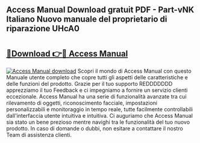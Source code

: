 ## Access Manual Download gratuit PDF - Part-vNK Italiano Nuovo manuale del proprietario di riparazione UHcA0

# <h2><a href="http://dfglf7n.blite.top/?on=Access+Manual">🔗Download 👉🔴 Access Manual</a></h2>

[![Access Manual download](https://i.imgur.com/lujVjoI.png)](http://dfglf7n.blite.top/?on=Access+Manual)
Scopri il mondo di Access Manual con questo Manuale utente completo che copre tutti gli aspetti delle caratteristiche e delle funzioni del prodotto. Grazie per il tuo supporto REDDDDDDD apprezziamo il tuo Feedback e ci impegniamo a fornire un servizio clienti eccezionale. Access Manual ha una serie di funzionalità avanzate tra cui rilevamento di oggetti, riconoscimento facciale, impostazioni personalizzabili e monitoraggio in tempo reale, tutte facilmente controllabili dall'interfaccia utente intuitiva e intuitiva. Ci auguriamo che Access Manual sia stato un bene prezioso mentre navighi tra le funzionalità del tuo nuovo prodotto. In caso di domande o dubbi, non esitare a contattare il nostro Team di assistenza clienti.
